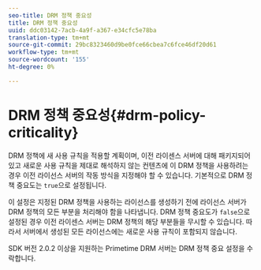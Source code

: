 ```yaml
---
seo-title: DRM 정책 중요성
title: DRM 정책 중요성
uuid: ddc03142-7acb-4a9f-a367-e34cfc5e78ba
translation-type: tm+mt
source-git-commit: 29bc8323460d9be0fce66cbea7c6fce46df20d61
workflow-type: tm+mt
source-wordcount: '155'
ht-degree: 0%

---
```



# DRM 정책 중요성{#drm-policy-criticality}

DRM 정책에 새 사용 규칙을 적용할 계획이며, 이전 라이센스 서버에 대해 패키지되어 있고 새로운 사용 규칙을 제대로 해석하지 않는 컨텐츠에 이 DRM 정책을 사용하려는 경우 이전 라이선스 서버의 작동 방식을 지정해야 할 수 있습니다. 기본적으로 DRM 정책 중요도는 `true`으로 설정됩니다.

이 설정은 지정된 DRM 정책을 사용하는 라이선스를 생성하기 전에 라이선스 서버가 DRM 정책의 모든 부분을 처리해야 함을 나타냅니다. DRM 정책 중요도가 `false`으로 설정된 경우 이전 라이센스 서버는 DRM 정책의 해당 부분들을 무시할 수 있습니다. 따라서 서버에서 생성된 모든 라이선스에는 새로운 사용 규칙이 포함되지 않습니다.

SDK 버전 2.0.2 이상을 지원하는 Primetime DRM 서버는 DRM 정책 중요 설정을 수락합니다.

